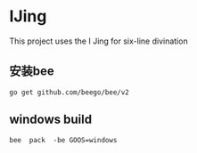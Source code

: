 # IJing
This project uses the I Jing for six-line divination 

## 安装bee

```
go get github.com/beego/bee/v2
```


## windows build
```shell
bee  pack  -be GOOS=windows 
```